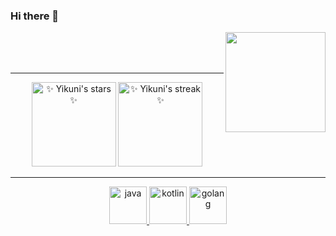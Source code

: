 ### Hi there 👋


<div>



<img align="right" src="https://github-readme-stats.vercel.app/api/top-langs/?username=Yikuni&theme=tokyonight&show_icons=true&layout=compact&hide_border=true&locale=cn" height="160em" />
  

  <br/>
  <br/>
  <br/>

</div>

<hr />


<div align="center">
  
  
  
</div>

<div align="center">
    
<img src="https://github-readme-stats.vercel.app/api?username=Yikuni&show_icons=true&theme=tokyonight&hide_border=true&locale=cn" alt="✨ Yikuni's stars ✨" height="135em"  />
  
  
<img src="https://github-readme-streak-stats.herokuapp.com?user=Yikuni&theme=tokyonight&hide_border=true&border_radius=3.5&locale=zh" alt="✨ Yikuni's streak ✨" height="135em"  />
 
</div>

<hr />

<!--
<img src="https://github-readme-stats.vercel.app/api?username=ForteScarlet&show_icons=true&theme=Gradient" align="right" alt="✨ ForteScarlet's stars ✨" />
-->
<p align="center">
  
<a href="https://www.java.com/">
   <img src="https://github.com/get-icon/geticon/raw/master/icons/java.svg" alt="java" width="60" height="60" />
</a>
  
    
<a href="https://kotlinlang.org/">
   <img src="https://github.com/get-icon/geticon/raw/master/icons/kotlin.svg" alt="kotlin" width="60" height="60" />
</a>

  <a href="https://golang.google.cn/">
   <img src="https://github.com/get-icon/geticon/raw/master/icons/go.svg" alt="golang" width="60" height="60" />
</a>

<!--
**Yikuni/Yikuni** is a ✨ _special_ ✨ repository because its `README.md` (this file) appears on your GitHub profile.

Here are some ideas to get you started:

- 🔭 I’m currently working on ...
- 🌱 I’m currently learning ...
- 👯 I’m looking to collaborate on ...
- 🤔 I’m looking for help with ...
- 💬 Ask me about ...
- 📫 How to reach me: ...
- 😄 Pronouns: ...
- ⚡ Fun fact: ...
-->
